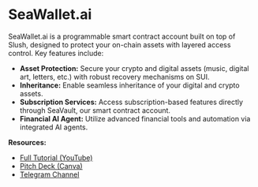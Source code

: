 # SeaWallet.ai

SeaWallet.ai is a programmable smart contract account built on top of Slush, designed to protect your on-chain assets with layered access control. Key features include:

- **Asset Protection:** Secure your crypto and digital assets (music, digital art, letters, etc.) with robust recovery mechanisms on SUI.
- **Inheritance:** Enable seamless inheritance of your digital and crypto assets.
- **Subscription Services:** Access subscription-based features directly through SeaVault, our smart contract account.
- **Financial AI Agent:** Utilize advanced financial tools and automation via integrated AI agents.

**Resources:**

- [Full Tutorial (YouTube)](https://youtu.be/WsMIGzxoreU)
- [Pitch Deck (Canva)](https://www.canva.com/design/DAGkgBLEcks/Hv5Q3TbmSLoIVPYjY_O4eQ/view?utm_content=DAGkgBLEcks&utm_campaign=designshare&utm_medium=link2&utm_source=uniquelinks&utlId=)
- [Telegram Channel](https://t.me/SeaWallet_community)
